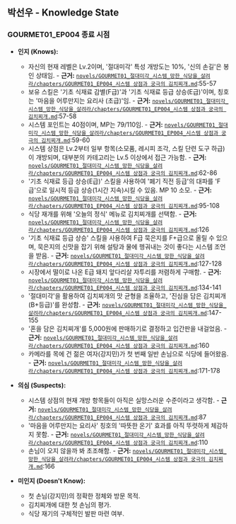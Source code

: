 ## 박선우 - Knowledge State

### GOURMET01_EP004 종료 시점

*   **인지 (Knows):**
    *   자신의 현재 레벨은 Lv.2이며, '절대미각' 특성 개방도는 10%, '신의 손길'은 봉인 상태임. - **근거:** [`novels/GOURMET01_절대미각_시스템_망한_식당을_살려라/chapters/GOURMET01_EP004_시스템 상점과 궁극의 김치찌개.md`](novels/GOURMET01_절대미각_시스템_망한_식당을_살려라/chapters/GOURMET01_EP004_시스템%20상점과%20궁극의%20김치찌개.md):55-57
    *   보유 스킬은 '기초 식재료 감별(F급)'과 '기초 식재료 등급 상승(E급)'이며, 칭호는 '마음을 어루만지는 요리사 (초급)'임. - **근거:** [`novels/GOURMET01_절대미각_시스템_망한_식당을_살려라/chapters/GOURMET01_EP004_시스템 상점과 궁극의 김치찌개.md`](novels/GOURMET01_절대미각_시스템_망한_식당을_살려라/chapters/GOURMET01_EP004_시스템%20상점과%20궁극의%20김치찌개.md):57-58
    *   시스템 포인트는 40점이며, MP는 79/110임. - **근거:** [`novels/GOURMET01_절대미각_시스템_망한_식당을_살려라/chapters/GOURMET01_EP004_시스템 상점과 궁극의 김치찌개.md`](novels/GOURMET01_절대미각_시스템_망한_식당을_살려라/chapters/GOURMET01_EP004_시스템%20상점과%20궁극의%20김치찌개.md):59-60
    *   시스템 상점은 Lv.2부터 일부 항목(소모품, 레시피 조각, 스킬 단련 도구 하급)이 개방되며, 대부분의 카테고리는 Lv.5 이상에서 접근 가능함. - **근거:** [`novels/GOURMET01_절대미각_시스템_망한_식당을_살려라/chapters/GOURMET01_EP004_시스템 상점과 궁극의 김치찌개.md`](novels/GOURMET01_절대미각_시스템_망한_식당을_살려라/chapters/GOURMET01_EP004_시스템%20상점과%20궁극의%20김치찌개.md):62-86
    *   '기초 식재료 등급 상승(E급)' 스킬을 사용하여 '폐기 직전 등급'의 대파를 'F급'으로 일시적 등급 상승(1시간 지속)시킬 수 있음. MP 10 소모. - **근거:** [`novels/GOURMET01_절대미각_시스템_망한_식당을_살려라/chapters/GOURMET01_EP004_시스템 상점과 궁극의 김치찌개.md`](novels/GOURMET01_절대미각_시스템_망한_식당을_살려라/chapters/GOURMET01_EP004_시스템%20상점과%20궁극의%20김치찌개.md):95-108
    *   식당 재개를 위해 '오늘의 정식' 메뉴로 김치찌개를 선택함. - **근거:** [`novels/GOURMET01_절대미각_시스템_망한_식당을_살려라/chapters/GOURMET01_EP004_시스템 상점과 궁극의 김치찌개.md`](novels/GOURMET01_절대미각_시스템_망한_식당을_살려라/chapters/GOURMET01_EP004_시스템%20상점과%20궁극의%20김치찌개.md):126
    *   '기초 식재료 등급 상승' 스킬을 사용하여 F급 묵은지를 F+급으로 올릴 수 있으며, 묵은지의 신맛을 잡기 위해 설탕과 물에 헹궈내는 것이 좋다는 시스템 조언을 받음. - **근거:** [`novels/GOURMET01_절대미각_시스템_망한_식당을_살려라/chapters/GOURMET01_EP004_시스템 상점과 궁극의 김치찌개.md`](novels/GOURMET01_절대미각_시스템_망한_식당을_살려라/chapters/GOURMET01_EP004_시스템%20상점과%20궁극의%20김치찌개.md):127-128
    *   시장에서 떨이로 나온 E급 돼지 앞다리살 자투리를 저렴하게 구매함. - **근거:** [`novels/GOURMET01_절대미각_시스템_망한_식당을_살려라/chapters/GOURMET01_EP004_시스템 상점과 궁극의 김치찌개.md`](novels/GOURMET01_절대미각_시스템_망한_식당을_살려라/chapters/GOURMET01_EP004_시스템%20상점과%20궁극의%20김치찌개.md):134-141
    *   '절대미각'을 활용하여 김치찌개의 맛 균형을 조율하고, '진심을 담은 김치찌개 (B+등급)'를 완성함. - **근거:** [`novels/GOURMET01_절대미각_시스템_망한_식당을_살려라/chapters/GOURMET01_EP004_시스템 상점과 궁극의 김치찌개.md`](novels/GOURMET01_절대미각_시스템_망한_식당을_살려라/chapters/GOURMET01_EP004_시스템%20상점과%20궁극의%20김치찌개.md):147-155
    *   '혼을 담은 김치찌개'를 5,000원에 판매하기로 결정하고 입간판을 내걸었음. - **근거:** [`novels/GOURMET01_절대미각_시스템_망한_식당을_살려라/chapters/GOURMET01_EP004_시스템 상점과 궁극의 김치찌개.md`](novels/GOURMET01_절대미각_시스템_망한_식당을_살려라/chapters/GOURMET01_EP004_시스템%20상점과%20궁극의%20김치찌개.md):160
    *   카메라를 목에 건 젊은 여자(강지민)가 첫 번째 일반 손님으로 식당에 들어왔음. - **근거:** [`novels/GOURMET01_절대미각_시스템_망한_식당을_살려라/chapters/GOURMET01_EP004_시스템 상점과 궁극의 김치찌개.md`](novels/GOURMET01_절대미각_시스템_망한_식당을_살려라/chapters/GOURMET01_EP004_시스템%20상점과%20궁극의%20김치찌개.md):171-178

*   **의심 (Suspects):**
    *   시스템 상점의 현재 개방 항목들이 아직은 실망스러운 수준이라고 생각함. - **근거:** [`novels/GOURMET01_절대미각_시스템_망한_식당을_살려라/chapters/GOURMET01_EP004_시스템 상점과 궁극의 김치찌개.md`](novels/GOURMET01_절대미각_시스템_망한_식당을_살려라/chapters/GOURMET01_EP004_시스템%20상점과%20궁극의%20김치찌개.md):87
    *   '마음을 어루만지는 요리사' 칭호의 '따뜻한 온기' 효과를 아직 뚜렷하게 체감하지 못함. - **근거:** [`novels/GOURMET01_절대미각_시스템_망한_식당을_살려라/chapters/GOURMET01_EP004_시스템 상점과 궁극의 김치찌개.md`](novels/GOURMET01_절대미각_시스템_망한_식당을_살려라/chapters/GOURMET01_EP004_시스템%20상점과%20궁극의%20김치찌개.md):110
    *   손님이 오지 않을까 봐 초조해함. - **근거:** [`novels/GOURMET01_절대미각_시스템_망한_식당을_살려라/chapters/GOURMET01_EP004_시스템 상점과 궁극의 김치찌개.md`](novels/GOURMET01_절대미각_시스템_망한_식당을_살려라/chapters/GOURMET01_EP004_시스템%20상점과%20궁극의%20김치찌개.md):166

*   **미인지 (Doesn't Know):**
    *   첫 손님(강지민)의 정확한 정체와 방문 목적.
    *   김치찌개에 대한 첫 손님의 평가.
    *   식당 재기의 구체적인 발판 마련 여부.